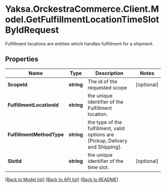 # Yaksa.OrckestraCommerce.Client.Model.GetFulfillmentLocationTimeSlotByIdRequest
Fulfillment locations are entities which handles fulfillment for a shipment.

## Properties

Name | Type | Description | Notes
------------ | ------------- | ------------- | -------------
**ScopeId** | **string** | The id of the requested scope | [optional] 
**FulfillmentLocationId** | **string** | the unique identifier of the Fulfillment location. | 
**FulfillmentMethodType** | **string** | the type of the fulfillment, valid options are [Pickup, Delivery and Shipping]. | 
**SlotId** | **string** | the unique identifier of the time slot. | [optional] 

[[Back to Model list]](../README.md#documentation-for-models) [[Back to API list]](../README.md#documentation-for-api-endpoints) [[Back to README]](../README.md)

